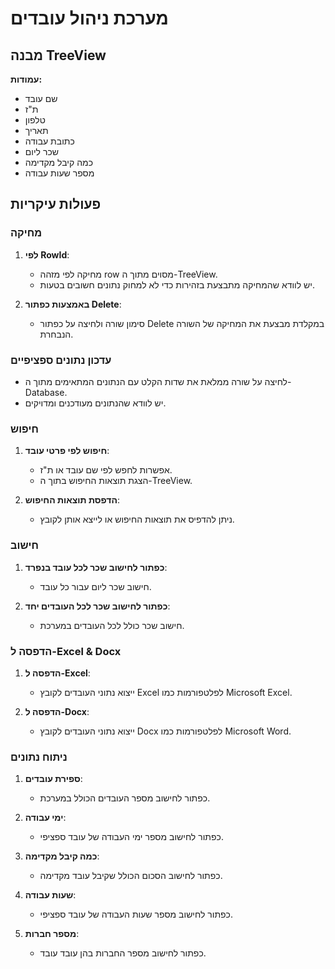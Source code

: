 # מערכת ניהול עובדים

## מבנה TreeView

**עמודות:**
- שם עובד
- ת"ז
- טלפון
- תאריך
- כתובת עבודה
- שכר ליום
- כמה קיבל מקדימה
- מספר שעות עבודה

## פעולות עיקריות

### מחיקה

1. **לפי RowId**:
   - מחיקה לפי מזהה row מסוים מתוך ה-TreeView.
   - יש לוודא שהמחיקה מתבצעת בזהירות כדי לא למחוק נתונים חשובים בטעות.

2. **באמצעות כפתור Delete**:
   - סימון שורה ולחיצה על כפתור Delete במקלדת מבצעת את המחיקה של השורה הנבחרת.

### עדכון נתונים ספציפיים

- לחיצה על שורה ממלאת את שדות הקלט עם הנתונים המתאימים מתוך ה-Database.
- יש לוודא שהנתונים מעודכנים ומדויקים.

### חיפוש

1. **חיפוש לפי פרטי עובד**:
   - אפשרות לחפש לפי שם עובד או ת"ז.
   - הצגת תוצאות החיפוש בתוך ה-TreeView.

2. **הדפסת תוצאות החיפוש**:
   - ניתן להדפיס את תוצאות החיפוש או לייצא אותן לקובץ.

### חישוב

1. **כפתור לחישוב שכר לכל עובד בנפרד**:
   - חישוב שכר ליום עבור כל עובד.

2. **כפתור לחישוב שכר לכל העובדים יחד**:
   - חישוב שכר כולל לכל העובדים במערכת.

### הדפסה ל-Excel & Docx

1. **הדפסה ל-Excel**:
   - ייצוא נתוני העובדים לקובץ Excel לפלטפורמות כמו Microsoft Excel.

2. **הדפסה ל-Docx**:
   - ייצוא נתוני העובדים לקובץ Docx לפלטפורמות כמו Microsoft Word.

### ניתוח נתונים

1. **ספירת עובדים**:
   - כפתור לחישוב מספר העובדים הכולל במערכת.

2. **ימי עבודה**:
   - כפתור לחישוב מספר ימי העבודה של עובד ספציפי.

3. **כמה קיבל מקדימה**:
   - כפתור לחישוב הסכום הכולל שקיבל עובד מקדימה.

4. **שעות עבודה**:
   - כפתור לחישוב מספר שעות העבודה של עובד ספציפי.

5. **מספר חברות**:
   - כפתור לחישוב מספר החברות בהן עובד עובד.

